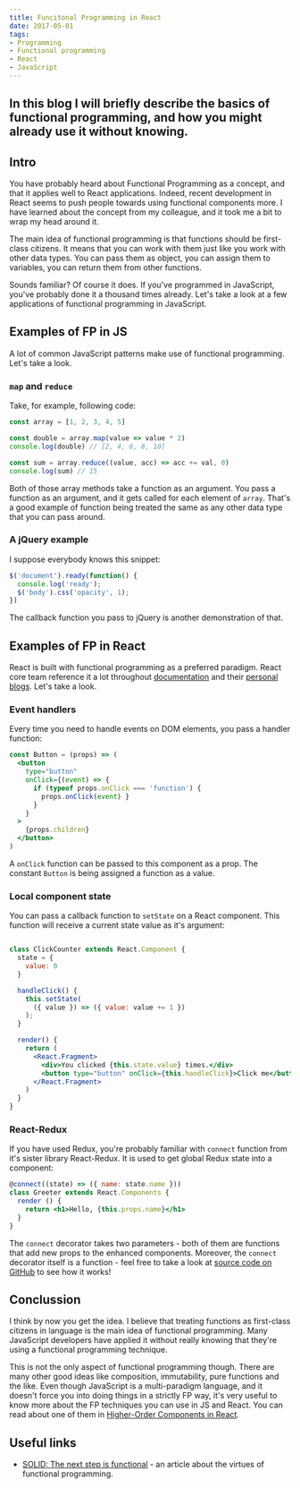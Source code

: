 ```yaml
---
title: Funcitonal Programming in React
date: 2017-05-01
tags:
- Programming
- Functional programming
- React
- JavaScript
---
```

In this blog I will briefly describe the basics of functional programming, and how you might already use it without knowing.
---

## Intro

You have probably heard about Functional Programming as a concept, and that it applies well to React applications. Indeed, recent development in React seems to push people towards using functional components more. I have learned about the concept from my colleague, and it took me a bit to wrap my head around it. 

The main idea of functional programming is that functions should be first-class citizens. It means that you can work with them just like you work with other data types. You can pass them as object, you can assign them to variables, you can return them from other functions.

Sounds familiar? Of course it does. If you've programmed in JavaScript, you've probably done it a thousand times already. Let's take a look at a few applications of functional programming in JavaScript.

## Examples of FP in JS

A lot of common JavaScript patterns make use of functional programming. Let's take a look.

### `map` and `reduce`

Take, for example, following code:

```javascript
const array = [1, 2, 3, 4, 5]

const double = array.map(value => value * 2)
console.log(double) // [2, 4, 6, 8, 10]

const sum = array.reduce((value, acc) => acc += val, 0)
console.log(sum) // 15
```

Both of those array methods take a function as an argument. You pass a function as an argument, and it gets called for each element of `array`. That's a good example of function being treated the same as any other data type that you can pass around.

### A jQuery example

I suppose everybody knows this snippet:

```javascript
$('document').ready(function() {
  console.log('ready');
  $('body').css('opacity', 1);
})
```

The callback function you pass to jQuery is another demonstration of that.

## Examples of FP in React

React is built with functional programming as a preferred paradigm. React core team reference it a lot throughout [documentation](https://reactjs.org/docs/composition-vs-inheritance.html) and their [personal blogs](https://twitter.com/dan_abramov/status/752643494972383232). Let's take a look.

### Event handlers

Every time you need to handle events on DOM elements, you pass a handler function:

```jsx
const Button = (props) => (
  <button 
    type="button"
    onClick={(event) => { 
      if (typeof props.onClick === 'function') { 
        props.onClick(event) } 
      }
    }
  >
    {props.children}
  </button>
)
```

A `onClick` function can be passed to this component as a prop. The constant `Button` is being assigned a function as a value.

### Local component state

You can pass a callback function to `setState` on a React component. This function will receive a current state value as it's argument:

```jsx

class ClickCounter extends React.Component {
  state = {
    value: 0
  }

  handleClick() {
    this.setState(
      ({ value }) => ({ value: value += 1 })
    );
  }

  render() {
    return (
      <React.Fragment>
        <div>You clicked {this.state.value} times.</div>
        <button type="button" onClick={this.handleClick}>Click me</button>
      </React.Fragment>
    )
  }
}
```

### React-Redux

If you have used Redux, you're probably familiar with `connect` function from it's sister library React-Redux. It is used to get global Redux state into a component:

```jsx
@connect((state) => ({ name: state.name }))
class Greeter extends React.Components {
  render () {
    return <h1>Hello, {this.props.name}</h1>
  }
}
```

The `connect` decorator takes two parameters - both of them are functions that add new props to the enhanced components. Moreover, the `connect` decorator itself is a function - feel free to take a look at [source code on GitHub](https://github.com/reduxjs/react-redux/blob/master/src/connect/connect.js) to see how it works!

## Conclussion

I think by now you get the idea. I believe that treating functions as first-class citizens in language is the main idea of functional programming. Many JavaScript developers have applied it without really knowing that they're using a functional programming technique.

This is not the only aspect of functional programming though. There are many other good ideas like composition, immutability, pure functions and the like. Even though JavaScript is a multi-paradigm language, and it doesn't force you into doing things in a strictly FP way, it's very useful to know more about the FP techniques you can use in JS and React. You can read about one of them in [Higher-Order Components in React](/blog/react_hocs).

## Useful links

- [SOLID: The next step is functional](https://blog.ploeh.dk/2014/03/10/solid-the-next-step-is-functional/) - an article about the virtues of functional programming.